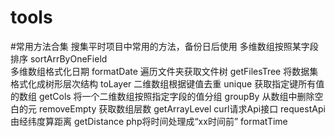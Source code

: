 # tools
#常用方法合集
搜集平时项目中常用的方法，备份日后使用
多维数组按照某字段排序  sortArrByOneField  
多维数组格式化日期  formatDate 
遍历文件夹获取文件树  getFilesTree 
将数据集格式化成树形层次结构  toLayer 
二维数组根据键值去重  unique 
获取指定键所有值的数组  getCols 
将一个二维数组按照指定字段的值分组  groupBy 
从数组中删除空白的元 removeEmpty 
获取数组层数  getArrayLevel 
curl请求Api接口  requestApi 
由经纬度算距离  getDistance 
php将时间处理成“xx时间前”  formatTime 
